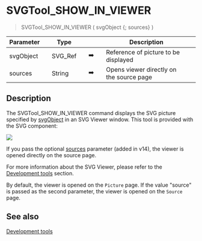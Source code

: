 <!-- SVGTool_SHOW_IN_VIEWER ( Param_1 ; Param_2 )
 -> Param_1 (Text)
 -> Param_2 (Text)-->
# SVGTool_SHOW_IN_VIEWER

> SVGTool_SHOW_IN_VIEWER ( svgObject {; sources} )

| Parameter |     | Type |     |     |     | Description |     |
| --- | --- | --- | --- | --- | --- | --- | --- |
| svgObject |     | SVG_Ref |     | ➡️ |     | Reference of picture to be displayed |     |
| sources |     | String |     | ➡️ |     | Opens viewer directly on the source page |     |

## Description

The SVGTool_SHOW_IN_VIEWER command displays the SVG picture specified by [svgObject](# "Reference of picture to be displayed") in an SVG Viewer window. This tool is provided with the SVG component:

![](https://doc.4d.com/4Dv19/picture/196657/pict196657.en.png)

If you pass the optional [sources](# "Opens viewer directly on the source page") parameter (added in v14), the viewer is opened directly on the source page.

For more information about the SVG Viewer, please refer to the [Development tools](../Development%20tools.md) section.

By default, the viewer is opened on the `Picture` page.
If the value "source" is passed as the second parameter, the viewer is opened on the `Source` page.

## See also

[Development tools](../Development%20tools.md)
